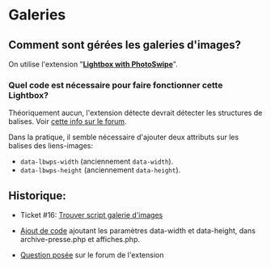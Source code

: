 # Galeries

## Comment sont gérées les galeries d'images?

On utilise l'extension "**[Lightbox with PhotoSwipe](https://wordpress.org/plugins/lightbox-photoswipe/)**". 

### Quel code est nécessaire pour faire fonctionner cette Lightbox?

Théoriquement aucun, l'extension détecte devrait détecter les structures de balises. Voir [cette info sur le forum](https://wordpress.org/support/topic/required-data-attributes-on-link/).

Dans la pratique, il semble nécessaire d'ajouter deux attributs sur les balises des liens-images:

- `data-lbwps-width` (anciennement `data-width`).
- `data-lbwps-height` (anciennement `data-height`).



## Historique:

- Ticket #16: [Trouver script galerie d'images](https://github.com/cave12/cave12-wp/issues/16) 

- [Ajout de code](https://github.com/cave12/cave12-wp/commit/0a34b8453f0d70782f70c968f2e7ba173fcc1efa) ajoutant les paramètres data-width et data-height, dans archive-presse.php et affiches.php.
- [Question posée](https://wordpress.org/support/topic/required-data-attributes-on-link/) sur le forum de l'extension



